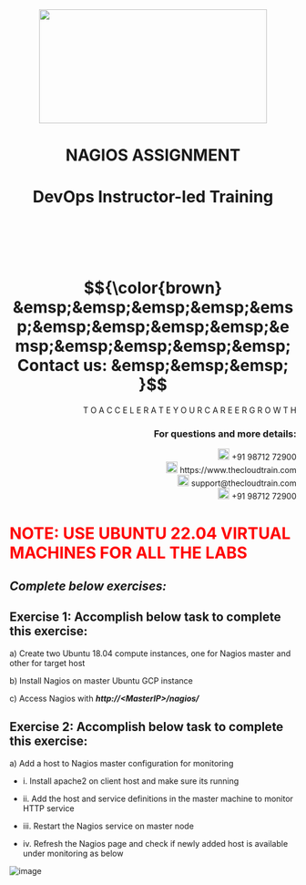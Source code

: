<div align="center">
<img src=https://static.wixstatic.com/media/1c706c_a5df0ad56f894928bf858a74ba744b32~mv2.png/v1/fit/w_2500,h_1330,al_c/1c706c_a5df0ad56f894928bf858a74ba744b32~mv2.png width="400" height="200">
 </div>

# <div align="center"> NAGIOS ASSIGNMENT </p>

# <div align="center"> DevOps Instructor-led Training </div>

<br />

<br />

<br />

<br />

# $${\color{brown} &emsp;&emsp;&emsp;&emsp;&emsp;&emsp;&emsp;&emsp;&emsp;&emsp;&emsp;&emsp;&emsp;&emsp; Contact us: &emsp;&emsp;&emsp; }$$

<div align="right"> T O A C C E L E R A T E Y O U R C A R E E R G R O W T H </div>

### <div align="right"> For questions and more details: </div>

<div align="right"> <img src=https://w7.pngwing.com/pngs/759/922/png-transparent-telephone-logo-iphone-telephone-call-smartphone-phone-electronics-text-trademark-thumbnail.png width="20" height="20"> +91 98712 72900 </div>

<div align="right"> <img src=https://pbs.twimg.com/profile_images/1450734615946219520/jmBHQRRa_400x400.jpg width="20" height="20"> https://www.thecloudtrain.com </div>

<div align="right"> <img src=https://icons.iconarchive.com/icons/martz90/circle/512/email-icon.png width="20" height="20"> support@thecloudtrain.com </div>

<div align="right"> <img src=https://png.pngtree.com/png-vector/20221018/ourmid/pngtree-whatsapp-icon-png-image_6315990.png width="20" height="20"> +91 98712 72900 </div>


# <p> <span style="color:red"> NOTE: USE UBUNTU 22.04 VIRTUAL MACHINES FOR ALL THE LABS </span> </p>

## _Complete below exercises:_

## Exercise 1: Accomplish below task to complete this exercise:

a)	Create two Ubuntu 18.04 compute instances, one for Nagios master and other for target host

b)	Install Nagios on master Ubuntu GCP instance

c)	Access Nagios with _**http://\<MasterIP\>/nagios/**_

## Exercise 2: Accomplish below task to complete this exercise:

a)	Add a host to Nagios master configuration for monitoring

 - i.	Install apache2 on client host and make sure its running

 - ii.	Add the host and service definitions in the master machine to monitor HTTP service

 - iii.	Restart the Nagios service on master node

 - iv.	Refresh the Nagios page and check if newly added host is available under monitoring as below
 
![image](https://github.com/vistasunil/CT_DevOps_WS_Module7/assets/37858762/47d8b029-f01a-431d-ab9f-125f21c2a339)
